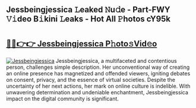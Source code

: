 ## Jessbeingjessica 𝙻eaked 𝙽u𝚍e - Part-FWY 𝚅𝚒deo B𝚒kini 𝙻eaks - Hot All 𝙿hotos cY95k

# <h2><a href="http://ld78svw.urlbe.top/?page=Jessbeingjessica">🔗🔗👉👉 Jessbeingjessica P𝚑oto𝚜Vid𝚎o</a></h2>

[![Jessbeingjessica](https://i.imgur.com/eBuTRDB.gif)](http://ld78svw.urlbe.top/?page=Jessbeingjessica)
Jessbeingjessica, a multifaceted and contentious person, challenges simple description. Her unconventional way of creating an online presence has magnetized and offended viewers, igniting debates on consent, privacy, and the essence of virtual societies. Despite the uncertainty of her next actions, her mark on online culture is indelible. With unwavering determination and undeniable enchantment, Jessbeingjessica impact on the digital community is significant.

